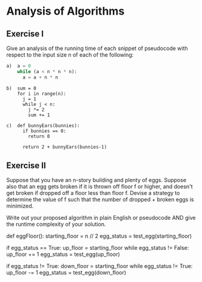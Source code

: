 # Analysis of Algorithms

## Exercise I

Give an analysis of the running time of each snippet of
pseudocode with respect to the input size n of each of the following:

```python
a)  a = 0
    while (a < n * n * n):
      a = a + n * n
```


```
b)  sum = 0
    for i in range(n):
      j = 1
      while j < n:
        j *= 2
        sum += 1
```

```
c)  def bunnyEars(bunnies):
      if bunnies == 0:
        return 0

      return 2 + bunnyEars(bunnies-1)
```

## Exercise II

Suppose that you have an n-story building and plenty of eggs. Suppose also that an egg gets broken if it is thrown off floor f or higher, and doesn't get broken if dropped off a floor less than floor f. Devise a strategy to determine the value of f such that the number of dropped + broken eggs is minimized.

Write out your proposed algorithm in plain English or pseudocode AND give the runtime complexity of your solution.

def eggFloor():
  starting_floor = n // 2
  egg_status = test_egg(starting_floor)

  if egg_status == True:
    up_floor = starting_floor
    while egg_status != False:
      up_floor += 1
      egg_status = test_egg(up_floor)

 if egg_status != True:
    down_floor = starting_floor
    while egg_status != True:
      up_floor -= 1
      egg_status = test_egg(down_floor)